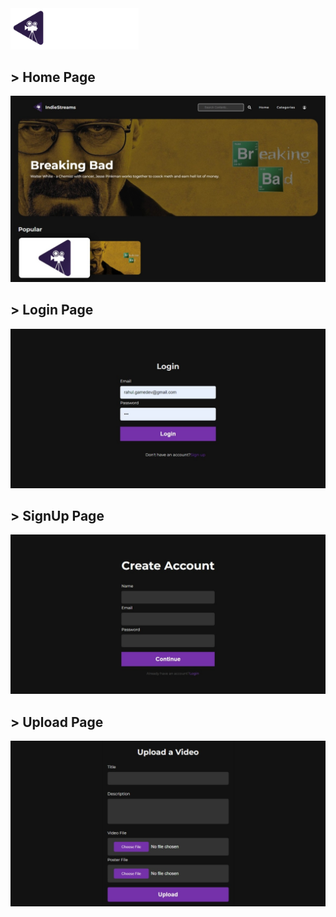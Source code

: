 <img src="https://github.com/rahul-gamedev/Indie-Streams/blob/main/ScreenShots/Logo-name.png" width="205px"/>



## > Home Page
![Home Page](https://github.com/rahul-gamedev/Indie-Streams/blob/main/ScreenShots/Home.jpeg)

## > Login Page
![Login Page](https://github.com/rahul-gamedev/Indie-Streams/blob/main/ScreenShots/login.jpeg)

## > SignUp Page
![SignUp Page](https://github.com/rahul-gamedev/Indie-Streams/blob/main/ScreenShots/signup.jpeg)

## > Upload Page
![Upload Page](https://github.com/rahul-gamedev/Indie-Streams/blob/main/ScreenShots/upload.jpeg)
